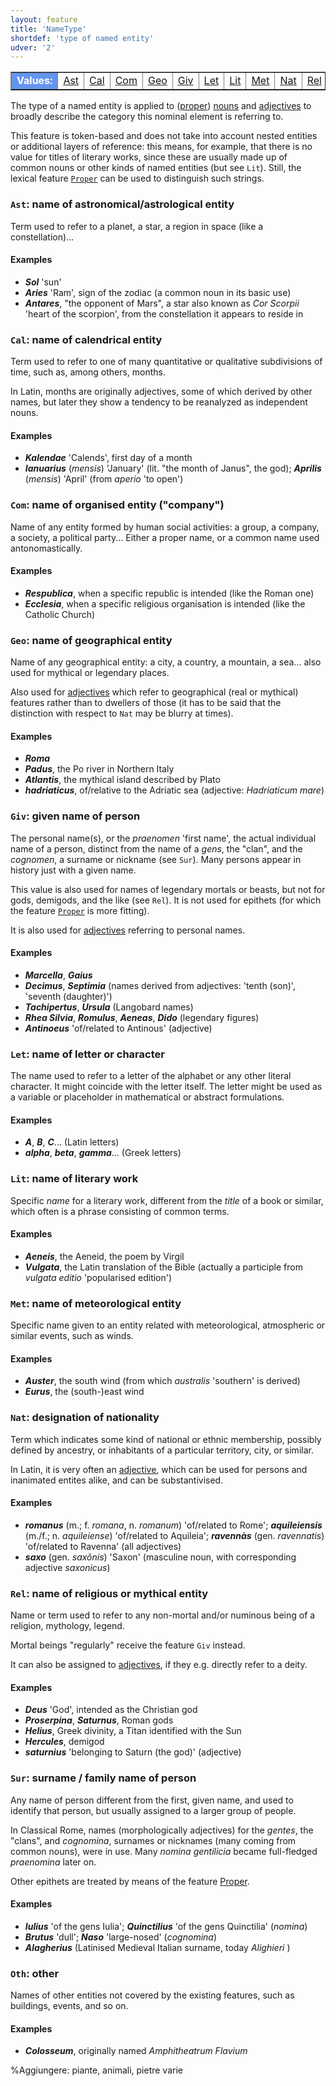 ```yaml
---
layout: feature
title: 'NameType'
shortdef: 'type of named entity'
udver: '2'
---
```


<table class="typeindex" border="1">
<tr>
  <td style="background-color:cornflowerblue;color:white"><strong>Values:</strong> </td>
  <td><a href="#Ast">Ast</a></td>
  <td><a href="#Cal">Cal</a></td>
  <td><a href="#Com">Com</a></td>
  <td><a href="#Geo">Geo</a></td>
  <td><a href="#Giv">Giv</a></td>
  <td><a href="#Let">Let</a></td>
  <td><a href="#Lit">Lit</a></td>
  <td><a href="#Met">Met</a></td>
  <td><a href="#Nat">Nat</a></td>
  <td><a href="#Rel">Rel</a></td>
  <td><a href="#Sur">Sur</a></td>
  <td><a href="#Oth">Oth</a></td>
</tr>
</table>

The type of a named entity is applied to ([proper](la-pos/PROPN)) [nouns](la-pos/NOUN) and [adjectives](la-pos/ADJ) to broadly describe the category this nominal element is referring to. 

This feature is token-based and does not take into account nested entities or additional layers of reference: this means, for example, that there is no value for titles of literary works, since these are usually made up of common nouns or other kinds of named entities (but see `Lit`). Still, the lexical feature [`Proper`](la-feat/Proper) can be used to distinguish such strings.

### <a name="Ast">`Ast`</a>: name of astronomical/astrological entity

Term used to refer to a planet, a star, a region in space (like a constellation)...

#### Examples

* ***Sol*** 'sun'
* ***Aries*** 'Ram', sign of the zodiac (a common noun in its basic use)
* ***Antares***, "the opponent of Mars", a star also known as *Cor Scorpii* 'heart of the scorpion', from the constellation it appears to reside in

### <a name="Cal">`Cal`</a>: name of calendrical entity

Term used to refer to one of many quantitative or qualitative subdivisions of time, such as, among others, months.

In Latin, months are originally adjectives, some of which derived by other names, but later they show a tendency to be reanalyzed as independent nouns.

#### Examples

* ***Kalendae*** 'Calends', first day of a month
* ***Ianuarius*** (*mensis*) 'January' (lit. "the month of Janus", the god); ***Aprilis*** (*mensis*) 'April' (from *aperio* 'to open')


### <a name="Com">`Com`</a>: name of organised entity ("company")

Name of any entity formed by human social activities: a group, a company, a society, a political party... Either a proper name, or a common name used antonomastically.

#### Examples

* ***Respublica***, when a specific republic is intended (like the Roman one)
* ***Ecclesia***, when a specific religious organisation is intended (like the Catholic Church) 

### <a name="Geo">`Geo`</a>: name of geographical entity

Name of any geographical entity: a city, a country, a mountain, a sea... also used for mythical or legendary places.

Also used for [adjectives](la-pos/ADJ) which refer to geographical (real or mythical) features rather than to dwellers of those (it has to be said that the distinction with respect to `Nat` may be blurry at times).

#### Examples

* ***Roma***
* ***Padus***, the Po river in Northern Italy
* ***Atlantis***, the mythical island described by Plato
* ***hadriaticus***, of/relative to the Adriatic sea (adjective: *Hadriaticum mare*)

### <a name="Giv">`Giv`</a>: given name of person

The personal name(s), or the *praenomen* 'first name', the actual individual name of a person, distinct from the name of a *gens*, the "clan", and the *cognomen*, a surname or nickname (see `Sur`). Many persons appear in history just with a given name. 

This value is also used for names of legendary mortals or beasts, but not for gods, demigods, and the like (see `Rel`). It is not used for epithets (for which the feature [`Proper`](la-feat/Proper) is more fitting). 

It is also used for [adjectives](la-pos/ADJ) referring to personal names.

#### Examples

* ***Marcella***, ***Gaius*** 
* ***Decimus***, ***Septimia*** (names derived from adjectives: 'tenth (son)', 'seventh (daughter)')
* ***Tachipertus***, ***Ursula*** (Langobard names)
* ***Rhea Silvia***, ***Romulus***, ***Aeneas***, ***Dido*** (legendary figures)
* ***Antinoeus*** 'of/related to Antinous' (adjective)

### <a name="Let">`Let`</a>: name of letter or character

The name used to refer to a letter of the alphabet or any other literal character. It might coincide with the letter itself. The letter might be used as a variable or placeholder in mathematical or abstract formulations.

#### Examples

* ***A***, ***B***, ***C***... (Latin letters)
* ***alpha***, ***beta***, ***gamma***... (Greek letters)

### <a name="Lit">`Lit`</a>: name of literary work

Specific *name* for a literary work, different from the *title* of a book or similar, which often is a phrase consisting of common terms.

#### Examples

* ***Aeneis***, the Aeneid, the poem by Virgil
* ***Vulgata***, the Latin translation of the Bible (actually a participle from *vulgata editio* 'popularised edition')

### <a name="Met">`Met`</a>: name of meteorological entity

Specific name given to an entity related with meteorological, atmospheric or similar events, such as winds. 

#### Examples

* ***Auster***, the south wind (from which *australis* 'southern' is derived)
* ***Eurus***, the (south-)east wind

### <a name="Nat">`Nat`</a>: designation of nationality

Term which indicates some kind of national or ethnic membership, possibly defined by ancestry, or inhabitants of a particular territory, city, or similar. 

In Latin, it is very often an [adjective](la-pos/ADJ), which can be used for persons and inanimated entites alike, and can be substantivised.

#### Examples

* ***romanus*** (m.; f. *romana*, n. *romanum*) 'of/related to Rome'; ***aquileiensis*** (m./f.; n. *aquileiense*) 'of/related to Aquileia'; ***ravennàs*** (gen. *ravennatis*) 'of/related to Ravenna' (all adjectives)
* ***saxo*** (gen. *saxŏnis*) 'Saxon' (masculine noun, with corresponding adjective *saxonicus*)

### <a name="Rel">`Rel`</a>: name of religious or mythical entity

Name or term used to refer to any non-mortal and/or numinous being of a religion, mythology, legend.

Mortal beings "regularly" receive the feature `Giv` instead.

It can also be assigned to [adjectives](la-pos/ADJ), if they e.g. directly refer to a deity.

#### Examples

* ***Deus*** 'God', intended as the Christian god
* ***Proserpina***, ***Saturnus***, Roman gods
* ***Helius***, Greek divinity, a Titan identified with the Sun
* ***Hercules***, demigod
* ***saturnius*** 'belonging to Saturn (the god)' (adjective)


### <a name="Sur">`Sur`</a>: surname / family name of person

Any name of person different from the first, given name, and used to identify that person, but usually assigned to a larger group of people. 

In Classical Rome, names (morphologically adjectives) for the *gentes*, the "clans", and *cognomina*, surnames or nicknames (many coming from common nouns), were in use. Many *nomina gentilicia* became full-fledged *praenomina* later on.

Other epithets are treated by means of the feature [Proper](la-feat/Proper).

#### Examples

* ***Iulius*** 'of the gens Iulia'; ***Quinctilius*** 'of the gens Quinctilia' (*nomina*)
* ***Brutus*** 'dull'; ***Naso*** 'large-nosed' (*cognomina*)
* ***Alagherius*** (Latinised Medieval Italian surname, today *Alighieri* )

### <a name="Oth">`Oth`</a>: other

Names of other entities not covered by the existing features, such as buildings, events, and so on.

#### Examples

* ***Colosseum***, originally named *Amphitheatrum Flavium*




%Aggiungere: piante, animali, pietre varie







<!-- Interlanguage links updated So kvě 14 19:02:22 CEST 2022 -->
